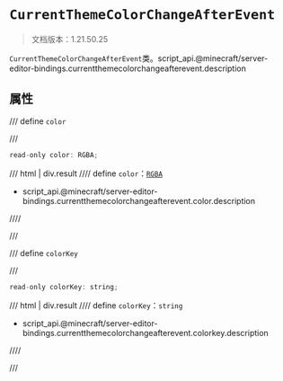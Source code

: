 # `CurrentThemeColorChangeAfterEvent`

> 文档版本：1.21.50.25

`CurrentThemeColorChangeAfterEvent`类。script_api.@minecraft/server-editor-bindings.currentthemecolorchangeafterevent.description

## 属性

/// define
`color`


///

```js
read-only color: RGBA;
```

/// html | div.result
//// define
`color`：[`RGBA`](../../server/beta/rgba.md)

- script_api.@minecraft/server-editor-bindings.currentthemecolorchangeafterevent.color.description


////

///


/// define
`colorKey`


///

```js
read-only colorKey: string;
```

/// html | div.result
//// define
`colorKey`：`string`

- script_api.@minecraft/server-editor-bindings.currentthemecolorchangeafterevent.colorkey.description


////

///


